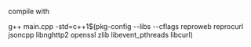 compile with

g++ main.cpp -std=c++1$(pkg-config --libs --cflags reproweb reprocurl jsoncpp libnghttp2  openssl zlib libevent_pthreads libcurl)

